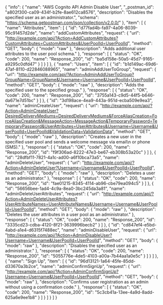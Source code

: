 {
  "info": {
    "name": "AWS Cognito API Admin Disable User",
    "_postman_id": "a802f300-ca09-434f-b2fe-8ae612ca8576",
    "description": "Disables the specified user as an administrator.",
    "schema": "https://schema.getpostman.com/json/collection/v2.0.0/"
  },
  "item": [
    {
      "name": "Attributes",
      "item": [
        {
          "id": "d77fad4b-fa97-4a06-8039-95c91457d2de",
          "name": "addCustomAttributes",
          "request": {
            "url": "http://example.com/api/?Action=AddCustomAttributes?CustomAttributes=CustomAttributes&UserPoolId=UserPoolId",
            "method": "GET",
            "body": {
              "mode": "raw"
            },
            "description": "Adds additional user attributes to the user pool schema."
          },
          "response": [
            {
              "status": "OK",
              "code": 200,
              "name": "Response_200",
              "id": "ba5d158e-50a5-45d7-9165-a9295c0dfd47"
            }
          ]
        }
      ]
    },
    {
      "name": "Users",
      "item": [
        {
          "id": "b1d149ac-69d6-47af-8110-d22846088965",
          "name": "adminAddUserToGroup",
          "request": {
            "url": "http://example.com/api/?Action=AdminAddUserToGroup?GroupName=GroupName&Username=Username&UserPoolId=UserPoolId",
            "method": "GET",
            "body": {
              "mode": "raw"
            },
            "description": "Adds the specified user to the specified group."
          },
          "response": [
            {
              "status": "OK",
              "code": 200,
              "name": "Response_200",
              "id": "3755a143-c9d5-44f5-b646-da671e7d51bc"
            }
          ]
        },
        {
          "id": "3d198ace-4ea9-443a-951d-ecba509e9ea3",
          "name": "adminCreateUser",
          "request": {
            "url": "http://example.com/api/?Action=AdminCreateUser?DesiredDeliveryMediums=DesiredDeliveryMediums&ForceAliasCreation=ForceAliasCreation&MessageAction=MessageAction&TemporaryPassword=TemporaryPassword&UserAttributes=UserAttributes&Username=Username&UserPoolId=UserPoolId&ValidationData=ValidationData",
            "method": "GET",
            "body": {
              "mode": "raw"
            },
            "description": "Creates a new user in the specified user pool and sends a welcome message via email\n            or phone (SMS)."
          },
          "response": [
            {
              "status": "OK",
              "code": 200,
              "name": "Response_200",
              "id": "f9f306ad-8222-47e3-be67-eb308b53a20c"
            }
          ]
        },
        {
          "id": "28dfbf11-7821-4a1c-ad00-a6f10bca73a5",
          "name": "adminDeleteUser",
          "request": {
            "url": "http://example.com/api/?Action=AdminDeleteUser?Username=Username&UserPoolId=UserPoolId",
            "method": "GET",
            "body": {
              "mode": "raw"
            },
            "description": "Deletes a user as an administrator."
          },
          "response": [
            {
              "status": "OK",
              "code": 200,
              "name": "Response_200",
              "id": "fae01215-8345-4114-ab96-cbe79ea094c5"
            }
          ]
        },
        {
          "id": "56656bee-1ad4-4c9a-8ea0-3bc245da3a81",
          "name": "adminDeleteUserAttributes",
          "request": {
            "url": "http://example.com/api/?Action=AdminDeleteUserAttributes?UserAttributeNames=UserAttributeNames&Username=Username&UserPoolId=UserPoolId",
            "method": "GET",
            "body": {
              "mode": "raw"
            },
            "description": "Deletes the user attributes in a user pool as an administrator."
          },
          "response": [
            {
              "status": "OK",
              "code": 200,
              "name": "Response_200",
              "id": "3335cd23-cdba-4120-8f21-3639996becb2"
            }
          ]
        },
        {
          "id": "cd847ef4-e5bd-4abd-a1e4-d6315f7488ec",
          "name": "adminDisableUser",
          "request": {
            "url": "http://example.com/api/?Action=AdminDisableUser?Username=Username&UserPoolId=UserPoolId",
            "method": "GET",
            "body": {
              "mode": "raw"
            },
            "description": "Disables the specified user as an administrator."
          },
          "response": [
            {
              "status": "OK",
              "code": 200,
              "name": "Response_200",
              "id": "5055776e-4de5-4103-a00a-7b44aa1a0e5c"
            }
          ]
        }
      ]
    },
    {
      "name": "Sign Up",
      "item": [
        {
          "id": "96d13121-1a64-45fe-85dd-d33670a3b2ce",
          "name": "adminConfirmSignUp",
          "request": {
            "url": "http://example.com/api/?Action=AdminConfirmSignUp?Username=Username&UserPoolId=UserPoolId",
            "method": "GET",
            "body": {
              "mode": "raw"
            },
            "description": "Confirms user registration as an admin without using a confirmation code."
          },
          "response": [
            {
              "status": "OK",
              "code": 200,
              "name": "Response_200",
              "id": "5c3cb41a-13ee-4a9d-8add-625a6e9ee1b8"
            }
          ]
        }
      ]
    }
  ]
}